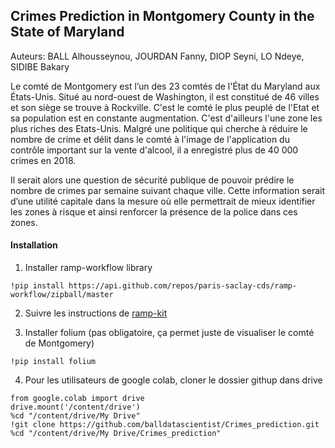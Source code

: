 ## Crimes Prediction in Montgomery County in the State of Maryland
Auteurs: BALL Alhousseynou, JOURDAN Fanny, DIOP Seyni, LO Ndeye, SIDIBE Bakary


Le comté de Montgomery est l’un des 23 comtés de l'État du Maryland aux États-Unis. Situé au nord-ouest de Washington, il est constitué de 46 villes et son siège se trouve à Rockville. C'est le comté le plus peuplé de l'Etat et sa population est en constante augmentation. C'est d'ailleurs l'une zone les plus riches des Etats-Unis. Malgré une politique qui cherche à réduire le nombre de crime et délit dans le comté à l'image de l'application du contrôle important sur la vente d'alcool, il a enregistré plus de 40 000 crimes en 2018.

Il serait alors une question de sécurité publique de pouvoir prédire le nombre de crimes par semaine suivant chaque ville. Cette information serait d’une utilité capitale dans la mesure où elle permettrait de mieux identifier les zones à risque et ainsi renforcer la présence de la police dans ces zones.

#### Installation

1. Installer ramp-workflow library
```
!pip install https://api.github.com/repos/paris-saclay-cds/ramp-workflow/zipball/master
```
2. Suivre les instructions de [ramp-kit](https://github.com/paris-saclay-cds/ramp-workflow/wiki/Getting-started-with-a-ramp-kit) 

3. Installer folium (pas obligatoire, ça permet juste de visualiser le comté de Montgomery)
```
!pip install folium 
```
4. Pour les utilisateurs de google colab, cloner le dossier githup dans drive
```
from google.colab import drive
drive.mount('/content/drive')
%cd "/content/drive/My Drive"
!git clone https://github.com/balldatascientist/Crimes_prediction.git
%cd "/content/drive/My Drive/Crimes_prediction"
```

